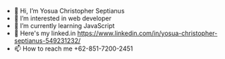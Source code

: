 - 👋 Hi, I’m Yosua Christopher Septianus
- 👀 I’m interested in web developer
- 🌱 I’m currently learning JavaScript
- 💞️ Here's my linked.in https://www.linkedin.com/in/yosua-christopher-septianus-549231232/
- 📫 How to reach me +62-851-7200-2451

<!---
leftmythrone/leftmythrone is a ✨ special ✨ repository because its `README.md` (this file) appears on your GitHub profile.
You can click the Preview link to take a look at your changes.
--->
